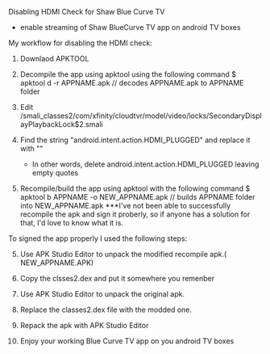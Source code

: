 Disabling HDMI Check for Shaw Blue Curve TV
- enable streaming of Shaw BlueCurve TV app on android TV boxes

My workflow for disabling the HDMI check:

1. Downlaod APKTOOL 
2. Decompile the app using apktool using the following command
   $ apktool d -r APPNAME.apk
   // decodes APPNAME.apk to APPNAME folder

2. Edit <decompile folder>/smali_classes2/com/xfinity/cloudtvr/model/video/locks/SecondaryDisplayPlaybackLock$2.smali

3. Find the string "android.intent.action.HDMI_PLUGGED" and replace it with ""
   - In other words, delete android.intent.action.HDMI_PLUGGED leaving empty quotes
  
4. Recompile/build the app using apktool with the following command
   $ apktool b APPNAME -o NEW_APPNAME.apk
   // builds APPNAME folder into NEW_APPNAME.apk
   ***I've not been able to successfully recompile the apk and sign it proberly, so if anyone has a solution for that, I'd love to know what it is.

To signed the app properly I used the following steps:

5. Use APK Studio Editor to unpack the modified recompile apk.( NEW_APPNAME.APK)

6. Copy the clsses2.dex and put it somewhere you remenber

7. Use APK Studio Editor to unpack the original apk.

8. Replace the classes2.dex file with the modded one.

9. Repack the apk with APK Studio Editor

10. Enjoy your working Blue Curve TV app on you android TV boxes

